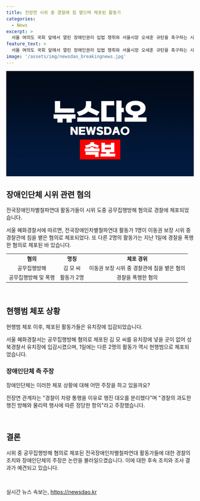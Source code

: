 ```yaml
---
title: 전장연 시위 중 경찰에 침 뱉으며 체포된 활동가
categories:
  - News
excerpt: >
  서울 여의도 국회 앞에서 열린 장애인권리 입법 쟁취와 서울시장 오세훈 규탄을 촉구하는 시위 중에 전국장애인차별철폐연대 활동가 1명이 공무집행방해 혐의로 경찰에 체포됐다. 40대 김 모 씨는 이동권 보장 시위 중 경찰관에게 침을 뱉은 혐의를 받고 유치장에 입감됐다. 전날에도 시위 중 활동가 2명이 폭행 혐의로 체포된 사건이 있었으며, 관계자는 경찰의 과도한 행진 방해와 물리력 행사에 따른 정당한 항의를 주장했다.
feature_text: >
  서울 여의도 국회 앞에서 열린 장애인권리 입법 쟁취와 서울시장 오세훈 규탄을 촉구하는 시위 중에 전국장애인차별철폐연대 활동가 1명이 공무집행방해 혐의로 경찰에 체포됐다. 40대 김 모 씨는 이동권 보장 시위 중 경찰관에게 침을 뱉은 혐의를 받고 유치장에 입감됐다. 전날에도 시위 중 활동가 2명이 폭행 혐의로 체포된 사건이 있었으며, 관계자는 경찰의 과도한 행진 방해와 물리력 행사에 따른 정당한 항의를 주장했다.
image: '/assets/img/newsdao_breakingnews.jpg'
---
```


<p><img src="/assets/img/newsdao_breakingnews.jpg" alt="flaretime 속보" /></p>

<h2 data-ke-size="size26">장애인단체 시위 관련 혐의</h2>

<p>전국장애인차별철파연대 활동가들이 시위 도중 공무집행방해 혐의로 경찰에 체포되었습니다.</p>

<p data-ke-size="size16">서울 혜화경찰서에 따르면, 전국장애인차별철파연대 활동가 1명이 이동권 보장 시위 중 경찰관에 침을 뱉은 혐의로 체포되었다. 또 다른 2명의 활동가는 지난 1일에 경찰을 폭행한 혐의로 체포된 바 있습니다.</p>

<table>
  <tr>
    <td style="text-align: center; height: 17px;"><b>혐의</b></td>
    <td style="text-align: center; height: 17px;"><b>명칭</b></td>
    <td style="text-align: center; height: 17px;"><b>체포 경위</b></td>
  </tr>
  <tr>
    <td style="text-align: center; height: 17px;">공무집행방해</td>
    <td style="text-align: center; height: 17px;">김 모 씨</td>
    <td style="text-align: center; height: 17px;">이동권 보장 시위 중 경찰관에 침을 뱉은 혐의</td>
  </tr>
  <tr>
    <td style="text-align: center; height: 17px;">공무집행방해 및 폭행</td>
    <td style="text-align: center; height: 17px;">활동가 2명</td>
    <td style="text-align: center; height: 17px;">경찰을 폭행한 혐의</td>
  </tr>
</table>

<p data-ke-size="size16">&nbsp;</p>

<h2 data-ke-size="size26">현행범 체포 상황</h2>

<p>현행범 체포 이후, 체포된 활동가들은 유치장에 입감되었습니다.</p>

<p data-ke-size="size16">서울 혜화경찰서는 공무집행방해 혐의로 체포된 김 모 씨를 유치장에 넣을 곳이 없어 성북경찰서 유치장에 입감시켰으며, 1일에는 다른 2명의 활동가 역시 현행범으로 체포되었습니다.</p>

<h3 data-ke-size="size18">장애인단체 측 주장</h3>

<p>장애인단체는 이러한 체포 상황에 대해 어떤 주장을 하고 있을까요?</p>

<p data-ke-size="size16">전장연 관계자는 "경찰이 차량 통행을 이유로 행진 대오를 분리했다"며 "경찰의 과도한 행진 방해와 물리력 행사에 따른 정당한 항의"라고 주장했습니다.</p>

<p data-ke-size="size16">&nbsp;</p>

<h2 data-ke-size="size26">결론</h2>

<p>시위 중 공무집행방해 혐의로 체포된 전국장애인차별철파연대 활동가들에 대한 경찰의 조치와 장애인단체의 주장은 논란을 불러일으켰습니다. 이에 대한 후속 조치와 조사 결과가 예견되고 있습니다.</p>

<p data-ke-size="size16">&nbsp;</p>
실시간 뉴스 속보는, <a href="https://newsdao.kr" rel="dofollow">https://newsdao.kr</a>


